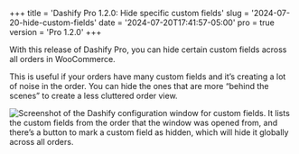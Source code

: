 +++
title = 'Dashify Pro 1.2.0: Hide specific custom fields'
slug = '2024-07-20-hide-custom-fields'
date = '2024-07-20T17:41:57-05:00'
pro = true
version = 'Pro 1.2.0'
+++

With this release of Dashify Pro, you can hide certain custom fields across all orders in WooCommerce.

This is useful if your orders have many custom fields and it’s creating a lot of noise in the order. You can hide the ones that are more “behind the scenes” to create a less cluttered order view.

![Screenshot of the Dashify configuration window for custom fields. It lists the custom fields from the order that the window was opened from, and there’s a button to mark a custom field as hidden, which will hide it globally across all orders.](/releases/2024-07-20-hide-custom-fields/hide-custom-fields.webp)

